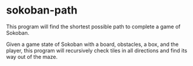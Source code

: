 # sokoban-path
This program will find the shortest possible path to complete a game of Sokoban. 

Given a game state of Sokoban with a board, obstacles, a box, and the player, this program will recursively check tiles in all directions and find its way out of the maze.
